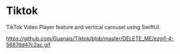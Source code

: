 # Tiktok
TikTok Video Player feature and vertical carousel using SwiftUI.

https://github.com/Guanais/Tiktok/blob/master/DELETE_ME/ezgif-4-5687dd47c2ac.gif
